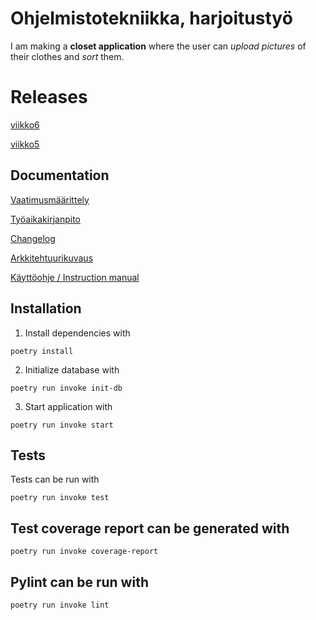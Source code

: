 # Ohjelmistotekniikka, harjoitustyö
I am making a **closet application** where the user can *upload pictures* of their clothes and *sort* them.

# Releases
[viikko6](https://github.com/maritatsuko/ot-harjoitustyo/releases/tag/viikko6)

[viikko5](https://github.com/maritatsuko/ot-harjoitustyo/releases/tag/viikko5)

## Documentation
[Vaatimusmäärittely](https://github.com/maritatsuko/ot-harjoitustyo/blob/main/dokumentaatio/vaatimusmaarittely.md)

[Työaikakirjanpito](https://github.com/maritatsuko/ot-harjoitustyo/blob/main/dokumentaatio/tyoaikakirjanpito.md)

[Changelog](https://github.com/maritatsuko/ot-harjoitustyo/blob/main/dokumentaatio/changelog.md)

[Arkkitehtuurikuvaus](https://github.com/maritatsuko/ot-harjoitustyo/blob/main/dokumentaatio/arkkitehtuuri.md)

[Käyttöohje / Instruction manual](https://github.com/maritatsuko/ot-harjoitustyo/blob/main/dokumentaatio/kayttoohje.md)

## Installation

1. Install dependencies with
```
poetry install
```
2. Initialize database with
```
poetry run invoke init-db
```
3. Start application with
```
poetry run invoke start
```

## Tests
Tests can be run with
```
poetry run invoke test
```

## Test coverage report can be generated with
```
poetry run invoke coverage-report
```

## Pylint can be run with
```
poetry run invoke lint
```
